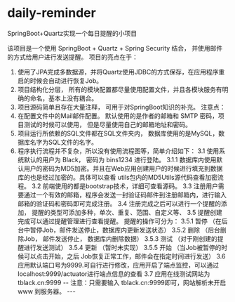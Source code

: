 # daily-reminder
SpringBoot+Quartz实现一个每日提醒的小项目

该项目是一个使用 SpringBoot + Quartz + Spring Security 结合， 并使用邮件的方式给用户进行发送提醒。
项目的亮点在于： 
  1. 使用了JPA完成多数据源，并将Quartz使用JDBC的方式保存，在应用程序重启的时候会自动进行恢复Job。
  2. 项目结构化分层， 所有的模块配置都尽量使用配置文件，并且各模块服务有明确的命名，基本上没有耦合。
  3. 项目源码简单且存在大量注释， 可用于对SpringBoot知识的补充。
注意点：
  1. 在配置文件中的Mail邮件配置。 默认使用的是作者的邮箱和 SMTP 密码，项目测试的时候可以使用， 但是尽量使用自己的邮箱地址和密码。
  2. 项目运行所依赖的SQL文件都在SQL文件夹内， 数据库使用的是MySQL，数据库名字为SQL文件的名字。
  3. 程序执行流程并不复杂，所以没有使用流程图等，简单介绍如下：
    3.1 使用系统默认的用户为 Black， 密码为 bins1234 进行登陆。
      3.1.1 数据库内使用默认用户的密码为MD5加密。并且在Web应用创建用户的时候进行填充到数据库的也是经过加密的。具体可以查看 utils包内的MD5Utils源代码查看加密流程。
    3.2 前端使用的都是bootstrap技术，详细可查看源码。
    3.3 注册用户需要通过一个有效的邮箱，程序会发送一封验证码邮件到注册邮箱内，进行输入邮箱的验证码和密码即可完成注册。
    3.4 注册完成之后可以进行一个提醒的添加， 提醒的类型可添加多种，单次、重复、范围、自定义等、
    3.5 提醒创建完成可以通过提醒管理进行查看提醒。 提醒的操作可分为： 
      3.5.1 暂停 （在后台中暂停Job，邮件发送停止，数据库内更新发送状态）
      3.5.2 删除 （后台删除Job， 邮件发送停止， 数据库内删除数据）
      3.5.3 测试  （对于刚创建的提醒进行发送测试）
      3.5.4 更新 （暂时未实现）
      3.5.5 开始 （当Job被暂停的时候可以点击开始，之后 Job恢复正常工作，邮件会在指定时间进行发送）
    3.6 应用默认端口号为9999.可自行进行修改，应用开启了端点监控，可以通过 localhost:9999/actuator进行端点信息的查看
    3.7 应用在线测试网站为  tblack.cn:9999 -- 注意：只需要输入 tblack.cn:9999即可，网站解析未开启 www 到服务器。 ---
